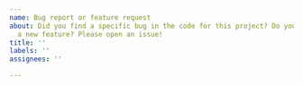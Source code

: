 ```yaml
---
name: Bug report or feature request
about: Did you find a specific bug in the code for this project? Do you want to request
  a new feature? Please open an issue!
title: ''
labels: ''
assignees: ''

---
```




